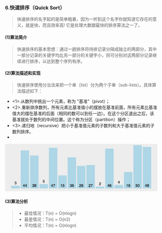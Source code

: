  ### 6.快速排序（Quick Sort）
> 快速排序的名字起的是简单粗暴，因为一听到这个名字你就知道它存在的意义，就是快，而且效率高! 它是处理大数据最快的排序算法之一了。

#### (1)算法简介

> 快速排序的基本思想：通过一趟排序将待排记录分隔成独立的两部分，其中一部分记录的关键字均比另一部分的关键字小，则可分别对这两部分记录继续进行排序，以达到整个序列有序。

  #### (2)算法描述和实现

> 快速排序使用分治法来把一个串（list）分为两个子串（sub-lists）。具体算法描述如下：

  - <1>.从数列中挑出一个元素，称为 "基准"（pivot）；
  - <2>.重新排序数列，所有元素比基准值小的摆放在基准前面，所有元素比基准值大的摆在基准的后面（相同的数可以到任一边）。在这个分区退出之后，该基准就处于数列的中间位置。这个称为分区（partition）操作；
  - <3>.递归地（recursive）把小于基准值元素的子数列和大于基准值元素的子数列排序。
  - 
 ![img](./dd9dc195a7331351671fe9ac4f7d5aa4.gif)
  

#### (3)算法分析

> - 最佳情况：T(n) = O(nlogn)
> - 最差情况：T(n) = O(n2)
> - 平均情况：T(n) = O(nlogn)

